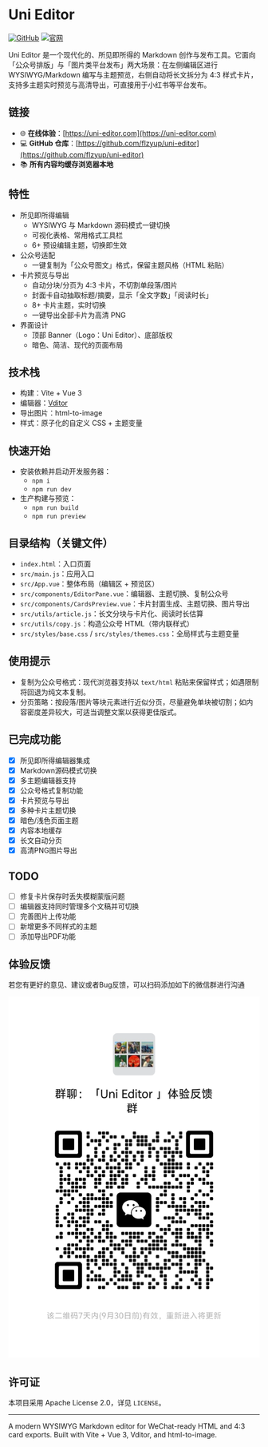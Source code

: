 # Uni Editor

[![GitHub](https://img.shields.io/badge/GitHub-flzyup/uni--editor-blue?logo=github)](https://github.com/flzyup/uni-editor)
[![官网](https://img.shields.io/badge/官网-uni--editor.com-green?logo=web)](https://uni-editor.com)

Uni Editor 是一个现代化的、所见即所得的 Markdown 创作与发布工具。它面向「公众号排版」与「图片类平台发布」两大场景：在左侧编辑区进行 WYSIWYG/Markdown 编写与主题预览，右侧自动将长文拆分为 4:3 样式卡片，支持多主题实时预览与高清导出，可直接用于小红书等平台发布。

## 链接

- 🌐 **在线体验**：[https://uni-editor.com](https://uni-editor.com)
- 💻 **GitHub 仓库**：[https://github.com/flzyup/uni-editor](https://github.com/flzyup/uni-editor)
- 📚 **所有内容均缓存浏览器本地**

## 特性
- 所见即所得编辑
  - WYSIWYG 与 Markdown 源码模式一键切换
  - 可视化表格、常用格式工具栏
  - 6+ 预设编辑主题，切换即生效
- 公众号适配
  - 一键复制为「公众号图文」格式，保留主题风格（HTML 粘贴）
- 卡片预览与导出
  - 自动分块/分页为 4:3 卡片，不切割单段落/图片
  - 封面卡自动抽取标题/摘要，显示「全文字数」「阅读时长」
  - 8+ 卡片主题，实时切换
  - 一键导出全部卡片为高清 PNG
- 界面设计
  - 顶部 Banner（Logo：Uni Editor）、底部版权
  - 暗色、简洁、现代的页面布局

## 技术栈
- 构建：Vite + Vue 3
- 编辑器：[Vditor](https://github.com/Vanessa219/vditor)
- 导出图片：html-to-image
- 样式：原子化的自定义 CSS + 主题变量

## 快速开始
- 安装依赖并启动开发服务器：
  - `npm i`
  - `npm run dev`
- 生产构建与预览：
  - `npm run build`
  - `npm run preview`

## 目录结构（关键文件）
- `index.html`：入口页面
- `src/main.js`：应用入口
- `src/App.vue`：整体布局（编辑区 + 预览区）
- `src/components/EditorPane.vue`：编辑器、主题切换、复制公众号
- `src/components/CardsPreview.vue`：卡片封面生成、主题切换、图片导出
- `src/utils/article.js`：长文分块与卡片化、阅读时长估算
- `src/utils/copy.js`：构造公众号 HTML（带内联样式）
- `src/styles/base.css` / `src/styles/themes.css`：全局样式与主题变量

## 使用提示
- 复制为公众号格式：现代浏览器支持以 `text/html` 粘贴来保留样式；如遇限制将回退为纯文本复制。
- 分页策略：按段落/图片等块元素进行近似分页，尽量避免单块被切割；如内容密度差异较大，可适当调整文案以获得更佳版式。

## 已完成功能

- [x] 所见即所得编辑器集成
- [x] Markdown源码模式切换
- [x] 多主题编辑器支持
- [x] 公众号格式复制功能
- [x] 卡片预览与导出
- [x] 多种卡片主题切换
- [x] 暗色/浅色页面主题
- [x] 内容本地缓存
- [x] 长文自动分页
- [x] 高清PNG图片导出

## TODO

- [ ] 修复卡片保存时丢失模糊蒙版问题
- [ ] 编辑器支持同时管理多个文稿并可切换
- [ ] 完善图片上传功能
- [ ] 新增更多不同样式的主题
- [ ] 添加导出PDF功能

## 体验反馈

若您有更好的意见、建议或者Bug反馈，可以扫码添加如下的微信群进行沟通

![Uni Editor体验反馈微信群](raw/wechat_group.png)

## 许可证
本项目采用 Apache License 2.0，详见 `LICENSE`。

---
A modern WYSIWYG Markdown editor for WeChat-ready HTML and 4:3 card exports. Built with Vite + Vue 3, Vditor, and html-to-image.
